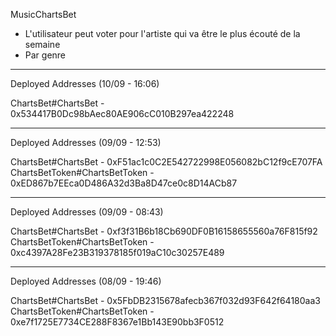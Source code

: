 MusicChartsBet

-   L'utilisateur peut voter pour l'artiste qui va être le plus écouté de la semaine
-   Par genre

---

Deployed Addresses (10/09 - 16:06)

ChartsBet#ChartsBet - 0x534417B0Dc98bAec80AE906cC010B297ea422248

---

Deployed Addresses (09/09 - 12:53)

ChartsBet#ChartsBet - 0xF51ac1c0C2E542722998E056082bC12f9cE707FA
ChartsBetToken#ChartsBetToken - 0xED867b7EEca0D486A32d3Ba8D47ce0c8D14ACb87

---

Deployed Addresses (09/09 - 08:43)

ChartsBet#ChartsBet - 0xf3f31B6b18Cb690DF0B16158655560a76F815f92
ChartsBetToken#ChartsBetToken - 0xc4397A28Fe23B319378185f019aC10c30257E489

---

Deployed Addresses (08/09 - 19:46)

ChartsBet#ChartsBet - 0x5FbDB2315678afecb367f032d93F642f64180aa3
ChartsBetToken#ChartsBetToken - 0xe7f1725E7734CE288F8367e1Bb143E90bb3F0512
